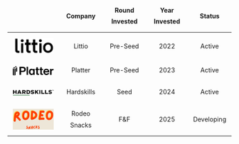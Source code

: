 <div style="line-height: 1.8;">
  <table style="border-collapse: collapse; width: 100%; border: none;">
    <thead style="background-color: transparent;">
      <tr>
        <th style="border: none; padding: 0.75rem; text-align: left;"></th>
        <th style="text-align: center; border: none; padding: 0.75rem;">Company</th>
        <th style="text-align: center; border: none; padding: 0.75rem;">Round Invested</th>
        <th style="text-align: center; border: none; padding: 0.75rem;">Year Invested</th>
        <th style="text-align: center; border: none; padding: 0.75rem;">Status</th>
      </tr>
    </thead>
    <tbody>
        <tr>
        <td style="text-align: left; border: none; padding: 0.75rem;">
          <a href="https://www.littio.co" target="_blank" rel="noopener noreferrer">
            <img src="/images/littio.png" alt="Littio Logo" style="max-height: 50px; width: auto; vertical-align: middle;">
          </a>
        </td>
        <td style="text-align: center; border: none; padding: 0.75rem; vertical-align: middle;">Littio</td>
        <td style="text-align: center; border: none; padding: 0.75rem; vertical-align: middle;">Pre-Seed</td>
        <td style="text-align: center; border: none; padding: 0.75rem; vertical-align: middle;">2022</td>
        <td style="text-align: center; border: none; padding: 0.75rem; vertical-align: middle;">Active</td>
      </tr>
      <tr>
        <td style="text-align: left; border: none; padding: 0.75rem;">
          <a href="https://www.platter.com" target="_blank" rel="noopener noreferrer">
            <img src="/images/platter.svg" alt="Platter Logo" style="max-height: 50px; width: auto; vertical-align: middle;">
          </a>
        </td>
        <td style="text-align: center; border: none; padding: 0.75rem; vertical-align: middle;">Platter</td>
        <td style="text-align: center; border: none; padding: 0.75rem; vertical-align: middle;">Pre-Seed</td>
        <td style="text-align: center; border: none; padding: 0.75rem; vertical-align: middle;">2023</td>
        <td style="text-align: center; border: none; padding: 0.75rem; vertical-align: middle;">Active</td>
      </tr>
      <tr>
        <td style="text-align: left; border: none; padding: 0.75rem;">
          <a href="https://www.hardskills.com" target="_blank" rel="noopener noreferrer">
            <img src="/images/Hardskills.png" alt="Hardskills Logo" style="max-height: 50px; width: auto; vertical-align: middle;">
          </a>
        </td>
        <td style="text-align: center; border: none; padding: 0.75rem; vertical-align: middle;">Hardskills</td>
        <td style="text-align: center; border: none; padding: 0.75rem; vertical-align: middle;">Seed</td>
        <td style="text-align: center; border: none; padding: 0.75rem; vertical-align: middle;">2024</td>
        <td style="text-align: center; border: none; padding: 0.75rem; vertical-align: middle;">Active</td>
      </tr>
      <tr>
        <td style="text-align: left; border: none; padding: 0.75rem;">
          <a href="https://www.rodeosnacks.com" target="_blank" rel="noopener noreferrer">
            <img src="/images/rodenosnacks.png" alt="Rodeo Snacks Logo" style="max-height: 50px; width: auto; vertical-align: middle;">
          </a>
        </td>
        <td style="text-align: center; border: none; padding: 0.75rem; vertical-align: middle;">Rodeo Snacks</td>
        <td style="text-align: center; border: none; padding: 0.75rem; vertical-align: middle;">F&F</td>
        <td style="text-align: center; border: none; padding: 0.75rem; vertical-align: middle;">2025</td>
        <td style="text-align: center; border: none; padding: 0.75rem; vertical-align: middle;">Developing</td>
      </tr>
    </tbody>
  </table>
</div>